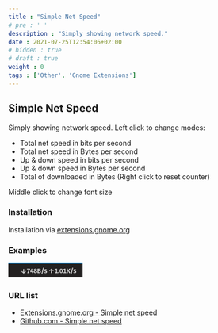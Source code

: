 ```yaml
---
title : "Simple Net Speed"
# pre : ' '
description : "Simply showing network speed."
date : 2021-07-25T12:54:06+02:00
# hidden : true
# draft : true
weight : 0
tags : ['Other', 'Gnome Extensions']
---
```


## Simple Net Speed

Simply showing network speed. Left click to change modes:

* Total net speed in bits per second
* Total net speed in Bytes per second
* Up & down speed in bits per second
* Up & down speed in Bytes per second
* Total of downloaded in Bytes (Right click to reset counter)

Middle click to change font size

### Installation

Installation via [extensions.gnome.org](https://extensions.gnome.org/extension/1085/simple-net-speed/)

### Examples

![Example](images/example.png)

### URL list

* [Extensions.gnome.org - Simple net speed](https://extensions.gnome.org/extension/1085/simple-net-speed/)
* [Github.com - Simple net speed](https://github.com/biji/simplenetspeed)
